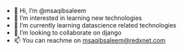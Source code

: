 - 👋 Hi, I’m @msaqibsaleem
- 👀 I’m interested in learning new technologies
- 🌱 I’m currently learning datascience related technologies
- 💞️ I’m looking to collaborate on django
- 📫 You can reachme on msaqibsaleem@redxnet.com

<!---
msaqibsaleem/msaqibsaleem is a ✨ special ✨ repository because its `README.md` (this file) appears on your GitHub profile.
You can click the Preview link to take a look at your changes.
--->
